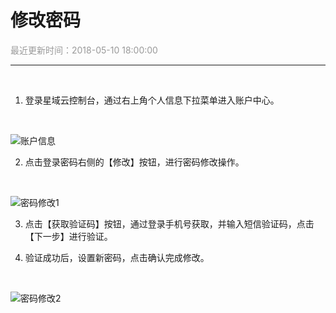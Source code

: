 # **修改密码**

<font color="#999999">最近更新时间：2018-05-10 18:00:00</font>

<hr class="page-header-hr"/>
<br>

1. 登录星域云控制台，通过右上角个人信息下拉菜单进入账户中心。
<br>

![账户信息](/themes/daux/img/7/zhxx.png)

2. 点击登录密码右侧的【修改】按钮，进行密码修改操作。
<br>

![密码修改1](/themes/daux/img/7/mmxg1.png)


3. 点击【获取验证码】按钮，通过登录手机号获取，并输入短信验证码，点击【下一步】进行验证。

4. 验证成功后，设置新密码，点击确认完成修改。
<br>

![密码修改2](/themes/daux/img/7/mmxg2.png)
